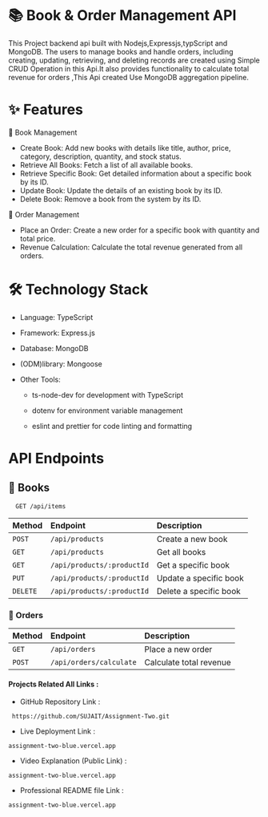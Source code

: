 
# 📚 Book & Order Management API
This Project backend api built with Nodejs,Expressjs,typScript and MongoDB. The users to manage books and handle orders, including creating, updating, retrieving, and deleting records are created using Simple CRUD Operation in this Api.It also provides functionality to calculate total revenue for orders ,This Api created Use MongoDB aggregation pipeline.
#

# ✨ Features
📘 Book Management

* Create Book: Add new books with details like title, author, price, category, description, quantity, and stock status.
* Retrieve All Books: Fetch a list of all available books.
* Retrieve Specific Book: Get detailed information about a specific book by its ID.
* Update Book: Update the details of an existing book by its ID.
* Delete Book: Remove a book from the system by its ID.

🛒 Order Management

* Place an Order: Create a new order for a specific book with quantity and total price.
* Revenue Calculation: Calculate the total revenue generated from all orders.

#
# 🛠️ Technology Stack
* Language: TypeScript
* Framework: Express.js
* Database: MongoDB
* (ODM)library: Mongoose

* Other Tools: 
     * ts-node-dev for development with TypeScript
     * dotenv for environment variable management

     * eslint and prettier for code linting and formatting

# 
# API Endpoints



## 📘 Books


```http
  GET /api/items
```

| Method | Endpoint     | **Description** |
| :-------- | :------- | :------------------------- |
| `POST` | `/api/products` | Create a new book |
| `GET` | `/api/products` | Get all books |
| `GET` | `/api/products/:productId` | Get a specific book |
| `PUT` | `/api/products/:productId` | Update a specific book |
| `DELETE` | `/api/products/:productId` | Delete a specific book |


### 🛒 Orders

|Method|Endpoint|Description|
| :-------- | :------- | :-------------------------------- |
| `GET`| `/api/orders` | Place a new order |
| `POST`| `/api/orders/calculate` | Calculate total revenue |

#### Projects Related All Links :
* GitHub Repository Link :
```http
 https://github.com/SUJAIT/Assignment-Two.git
```
* Live Deployment Link  :
```http
assignment-two-blue.vercel.app
```
* Video Explanation (Public Link) :

```http
assignment-two-blue.vercel.app
```
* Professional README file Link :
```http
assignment-two-blue.vercel.app
```
